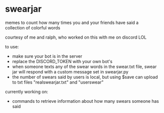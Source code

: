 # swearjar
memes to count how many times you and your friends have said a collection of colorful words

courtesy of me and ralph, who worked on this with me on discord LOL

to use:
- make sure your bot is in the server
- replace the DISCORD_TOKEN with your own bot's
- when someone texts any of the swear words in the swear.txt file, swear jar will respond with a custom message set in swearjar.py
- the number of swears said by users is local, but using $save can upload to txt files "realswearjar.txt" and "userswear"

currently working on:
- commands to retrieve information about how many swears someone has said
